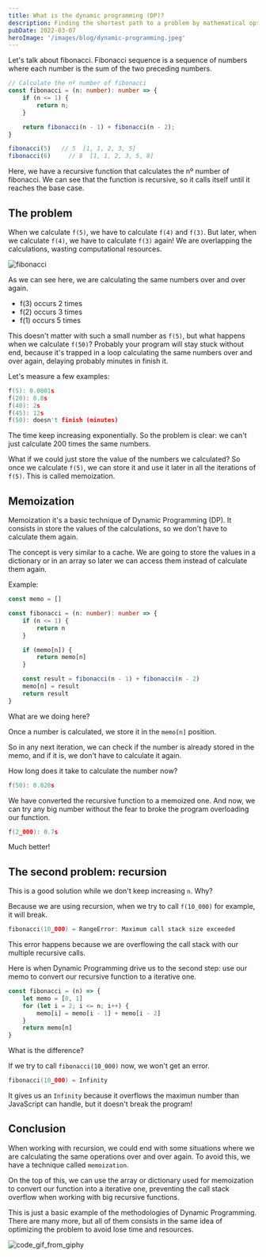 ```yaml
---
title: What is the dynamic programming (DP)?
description: Finding the shortest path to a problem by mathematical optimization
pubDate: 2022-03-07
heroImage: '/images/blog/dynamic-programming.jpeg'
---
```


Let's talk about fibonacci. Fibonacci sequence is a sequence of numbers where each number is the sum of the two preceding numbers.

```ts
// Calculate the nº number of fibonacci
const fibonacci = (n: number): number => {
    if (n <= 1) {
        return n;
    }

    return fibonacci(n - 1) + fibonacci(n - 2);
}

fibonacci(5)   // 5  [1, 1, 2, 3, 5]
fibonacci(6)     // 8  [1, 1, 2, 3, 5, 8]
```

Here, we have a recursive function that calculates the nº number of fibonacci. We can see that the function is recursive, so it calls itself until it reaches the base case.


## The problem

When we calculate `f(5)`, we have to calculate `f(4)` and `f(3)`. But later, when we calculate `f(4)`, we have to calculate `f(3)` again! We are overlapping the calculations, wasting computational resources.

![fibonacci](/assets/img/blog/fibonacci.svg)

As we can see here, we are calculating the same numbers over and over again.

* f(3) occurs 2 times
* f(2) occurs 3 times
* f(1) occurs 5 times

This doesn't matter with such a small number as `f(5)`, but what happens when we calculate `f(50)`? Probably your program will stay stuck without end, because it's trapped in a loop calculating the same numbers over and over again, delaying probably minutes in finish it.

Let's measure a few examples:

```c
f(5): 0.0001s
f(20): 0.8s
f(40): 2s
f(45): 12s
f(50): doesn't finish (minutes)
```

The time keep increasing exponentially. So the problem is clear: we can't just calculate 200 times the same numbers.

What if we could just store the value of the numbers we calculated? So once we calculate `f(5)`, we can store it and use it later in all the iterations of `f(5)`. This is called memoization. 


## Memoization

Memoization it's a basic technique of Dynamic Programming (DP). It consists in store the values of the calculations, so we don't have to calculate them again.

The concept is very similar to a cache. We are going to store the values in a dictionary or in an array so later we can access them instead of calculate them again.

Example:

```ts
const memo = []

const fibonacci = (n: number): number => {
    if (n <= 1) {
        return n
    }

    if (memo[n]) {
        return memo[n]
    }

    const result = fibonacci(n - 1) + fibonacci(n - 2)
    memo[n] = result
    return result
}
```

What are we doing here?

Once a number is calculated, we store it in the `memo[n]` position.

So in any next iteration, we can check if the number is already stored in the memo, and if it is, we don't have to calculate it again.

How long does it take to calculate the number now?

```c
f(50): 0.020s
```

We have converted the recursive function to a memoized one. And now, we can try any big number without the fear to broke the program overloading our function.

```c
f(2_000): 0.7s
```

Much better!


## The second problem: recursion

This is a good solution while we don't keep increasing `n`. Why?

Because we are using recursion, when we try to call `f(10_000)` for example, it will break.

```c
fibonacci(10_000) = RangeError: Maximum call stack size exceeded
```

This error happens because we are overflowing the call stack with our multiple recursive calls.

Here is when Dynamic Programming drive us to the second step: use our memo to convert our recursive function to a iterative one.

```ts
const fibonacci = (n) => {
    let memo = [0, 1]
    for (let i = 2; i <= n; i++) {
        memo[i] = memo[i - 1] + memo[i - 2]
    }
    return memo[n]
}
```

What is the difference?

If we try to call `fibonacci(10_000)` now, we won't get an error.

```c
fibonacci(10_000) = Infinity
```

It gives us an `Infinity` because it overflows the maximun number than JavaScript can handle, but it doesn't break the program!


## Conclusion

When working with recursion, we could end with some situations where we are calculating the same operations over and over again. To avoid this, we have a technique called `memoization`.

On the top of this, we can use the array or dictionary used for memoization to convert our function into a iterative one, preventing the call stack overflow when working with big recursive functions.

This is just a basic example of the methodologies of Dynamic Programming. There are many more, but all of them consists in the same idea of optimizing the problem to avoid lose time and resources.

![code_gif_from_giphy](/assets/img/blog/endings/3.gif)